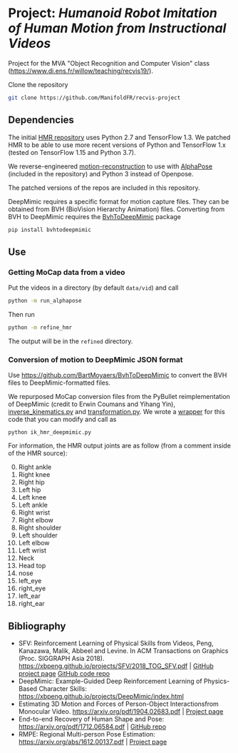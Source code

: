 # Project: _Humanoid Robot Imitation of Human Motion from Instructional Videos_

Project for the MVA "Object Recognition and Computer Vision" class (https://www.di.ens.fr/willow/teaching/recvis19/).

Clone the repository
 ```bash
git clone https://github.com/ManifoldFR/recvis-project
 ```


## Dependencies

The initial [HMR repository](https://github.com/akanazawa/hmr) uses Python 2.7 and TensorFlow 1.3. We patched HMR to be able to use more recent versions of Python and TensorFlow 1.x (tested on TensorFlow 1.15 and Python 3.7).

We reverse-engineered [motion-reconstruction](https://github.com/akanazawa/motion_reconstruction) to use with [AlphaPose](https://github.com/MVIG-SJTU/AlphaPose/tree/pytorch) (included in the repository) and Python 3 instead of Openpose.

The patched versions of the repos are included in this repository.


DeepMimic requires a specific format for motion capture files. They can be obtained from BVH (BioVision Hierarchy Animation) files. Converting from BVH to DeepMimic requires the [BvhToDeepMimic](https://github.com/BartMoyaers/BvhToDeepMimic) package
```bash
pip install bvhtodeepmimic
```

## Use

### Getting MoCap data from a video

Put the videos in a directory (by default `data/vid`) and call
```bash
python -m run_alphapose
```
Then run
```bash
python -m refine_hmr
```
The output will be in the `refined` directory.

### Conversion of motion to DeepMimic JSON format

Use https://github.com/BartMoyaers/BvhToDeepMimic to convert the BVH files to DeepMimic-formatted files.

We repurposed MoCap conversion files from the PyBullet reimplementation of DeepMimic (credit to Erwin Coumans and Yihang Yin), [inverse_kinematics.py](https://github.com/bulletphysics/bullet3/master/examples/pybullet/gym/pybullet_envs/deep_mimic/mocap/inverse_kinematics.py) and
[transformation.py](https://github.com/bulletphysics/bullet3/master/examples/pybullet/gym/pybullet_envs/deep_mimic/mocap/transformation.py).
We wrote a [wrapper](./ik_hmr_deepmimic.py) for this code that you can modify and call as
```
python ik_hmr_deepmimic.py
```

For information, the HMR output joints are as follow (from a comment inside of the HMR source):

0. Right ankle  
1. Right knee  
2. Right hip  
3. Left hip
4. Left knee  
5. Left ankle  
6. Right wrist
7. Right elbow
8. Right shoulder
9. Left shoulder
10. Left elbow
11. Left wrist
12. Neck
13. Head top
14. nose
15. left_eye
16. right_eye
17. left_ear
18. right_ear


## Bibliography

* SFV: Reinforcement Learning of Physical Skills from Videos, Peng, Kanazawa, Malik, Abbeel and Levine. In ACM Transactions on Graphics (Proc. SIGGRAPH Asia 2018). https://xbpeng.github.io/projects/SFV/2018_TOG_SFV.pdf | [GitHub project page](https://xbpeng.github.io/projects/SFV/index.html) [GitHub code repo](https://github.com/akanazawa/motion_reconstruction)
* DeepMimic: Example-Guided Deep Reinforcement Learning of Physics-Based Character Skills: https://xbpeng.github.io/projects/DeepMimic/index.html
* Estimating 3D Motion and Forces of Person-Object Interactionsfrom Monocular Video. https://arxiv.org/pdf/1904.02683.pdf | [Project page](https://www.di.ens.fr/willow/research/motionforcesfromvideo/research/li19mfv/)
* End-to-end Recovery of Human Shape and Pose: https://arxiv.org/pdf/1712.06584.pdf | [GitHub repo](https://github.com/akanazawa/hmr)
* RMPE: Regional Multi-person Pose Estimation: https://arxiv.org/abs/1612.00137.pdf | [Project page](https://www.mvig.org/research/alphapose.html)
